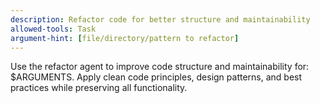 ```yaml
---
description: Refactor code for better structure and maintainability
allowed-tools: Task
argument-hint: [file/directory/pattern to refactor]
---
```


Use the refactor agent to improve code structure and maintainability for: $ARGUMENTS. Apply clean code principles, design patterns, and best practices while preserving all functionality.